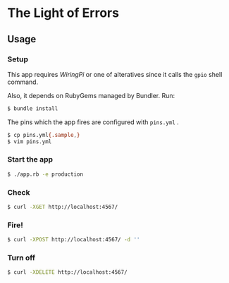 # The Light of Errors

## Usage

### Setup

This app requires *WiringPi* or one of alteratives since it calls the `gpio` shell command.

Also, it depends on RubyGems managed by Bundler. Run:

```bash
$ bundle install
```

The pins which the app fires are configured with `pins.yml` .

```bash
$ cp pins.yml{.sample,}
$ vim pins.yml
```

### Start the app

```bash
$ ./app.rb -e production
```

### Check

```bash
$ curl -XGET http://localhost:4567/
```

### Fire!

```bash
$ curl -XPOST http://localhost:4567/ -d ''
```

### Turn off

```bash
$ curl -XDELETE http://localhost:4567/
```
